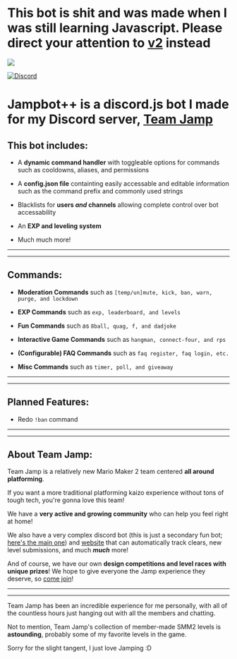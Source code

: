 # This bot is shit and was made when I was still learning Javascript. Please direct your attention to [v2](https://github.com/Lioness100/Jampbot-v2) instead

![](https://media.discordapp.net/attachments/722174152357707776/724385495378821170/20200416_063556_0000.png?width=1023&height=256)

[![Discord](https://img.shields.io/discord/699220238801174558.svg?label=&logo=discord&logoColor=ffffff&color=7389D8&labelColor=6A7EC2)](https://discord.gg/STbuRN)

# Jampbot++ is a discord.js bot I made for my Discord server, [Team Jamp](https://discord.gg/STbuRN)

## This bot includes:

- A **dynamic command handler** with toggleable options for commands such as cooldowns, aliases, and permissions

- A **config.json file** containting easily accessable and editable information such as the command prefix and commonly used strings

- Blacklists for **users _and_ channels** allowing complete control over bot accessability

- An **EXP and leveling system**

- Much much more!

---

---

## Commands:

- **Moderation Commands** such as `[temp/un]mute, kick, ban, warn, purge, and lockdown`

- **EXP Commands** such as `exp, leaderboard, and levels`

- **Fun Commands** such as `8ball, quag, f, and dadjoke`

- **Interactive Game Commands** such as `hangman, connect-four, and rps`

- **(Configurable) FAQ Commands** such as `faq register, faq login, etc.`

- **Misc Commands** such as `timer, poll, and giveaway`

---

---

## Planned Features:

- Redo `!ban` command

---

---

## About Team Jamp:

Team Jamp is a relatively new Mario Maker 2 team centered **all around platforming**.

If you want a more traditional platforming kaizo experience without tons of tough tech, you're gonna love this team!

We have a **very active and growing community** who can help you feel right at home!

We also have a very complex discord bot (this is just a secondary fun bot; [here's the main one](https://github.com/TeamShellSMM/ShellBot3000)) and [website](https://makerteams.net/teamjamp) that can automatically track clears, new level submissions, and much **_much_** more!

And of course, we have our own **design competitions and level races with unique prizes**! We hope to give everyone the Jamp experience they deserve, so [come join](https://discord.gg/STbuRN)!

---

---

Team Jamp has been an incredible experience for me personally, with all of the countless hours just hanging out with all the members and chatting.

Not to mention, Team Jamp's collection of member-made SMM2 levels is **astounding**, probably some of my favorite levels in the game.

Sorry for the slight tangent, I just love Jamping :D
